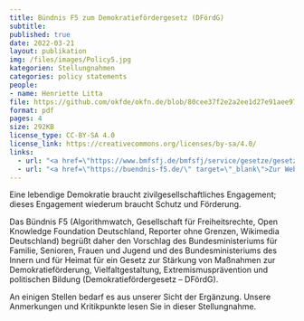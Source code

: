 ```yaml
---
title: Bündnis F5 zum Demokratiefördergesetz (DFördG)
subtitle: 
published: true
date: 2022-03-21
layout: publikation
img: /files/images/Policy5.jpg
kategorien: Stellungnahmen
categories: policy statements
people:
- name: Henriette Litta
file: https://github.com/okfde/okfn.de/blob/80cee37f2e2a2ee1d27e91aee9786db0923d89b3/static/files/publikationen/2022-03-21_F5_Demokratief%C3%B6rdergesetz_Stellungnahme.pdf?raw=true
format: pdf
pages: 4
size: 292KB
license_type: CC-BY-SA 4.0
license_link: https://creativecommons.org/licenses/by-sa/4.0/
links: 
  - url: "<a href=\"https://www.bmfsfj.de/bmfsfj/service/gesetze/gesetz-zur-staerkung-von-massnahmen-zur-demokratiefoerderung-vielfaltgestaltung-extremismuspraevention-und-politischen-bildung-demokratiefoerdergesetz--207726/\" target=\"_blank\">Zum Gesetzgebungsverfahren</a>"
  - url: "<a href=\"https://buendnis-f5.de/\" target=\"_blank\">Zur Website des Bündnis F5</a>"
---
```


Eine lebendige Demokratie braucht zivilgesellschaftliches Engagement; dieses Engagement wiederum braucht Schutz und Förderung.

Das Bündnis F5 (Algorithmwatch, Gesellschaft für Freiheitsrechte, Open Knowledge Foundation Deutschland, Reporter ohne Grenzen, Wikimedia Deutschland) begrüßt daher den Vorschlag des Bundesministeriums für Familie, Senioren, Frauen und Jugend und des Bundesministeriums des Innern und für Heimat für ein Gesetz zur Stärkung von Maßnahmen zur Demokratieförderung, Vielfaltgestaltung, Extremismusprävention und politischen Bildung (Demokratiefördergesetz – DFördG).

An einigen Stellen bedarf es aus unserer Sicht der Ergänzung. Unsere Anmerkungen und Kritikpunkte lesen Sie in dieser Stellungnahme. 
 
